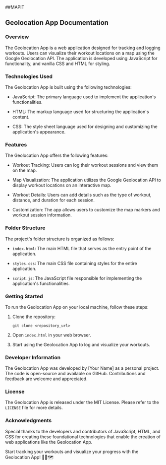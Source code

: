 ##MAPIT

## Geolocation App Documentation

### Overview
The Geolocation App is a web application designed for tracking and logging workouts. Users can visualize their workout locations on a map using the Google Geolocation API. The application is developed using JavaScript for functionality, and vanilla CSS and HTML for styling.

### Technologies Used
The Geolocation App is built using the following technologies:

- JavaScript: The primary language used to implement the application's functionalities.

- HTML: The markup language used for structuring the application's content.

- CSS: The style sheet language used for designing and customizing the application's appearance.

### Features
The Geolocation App offers the following features:

- Workout Tracking: Users can log their workout sessions and view them on the map.

- Map Visualization: The application utilizes the Google Geolocation API to display workout locations on an interactive map.

- Workout Details: Users can add details such as the type of workout, distance, and duration for each session.

- Customization: The app allows users to customize the map markers and workout session information.

### Folder Structure
The project's folder structure is organized as follows:

- `index.html`: The main HTML file that serves as the entry point of the application.

- `styles.css`: The main CSS file containing styles for the entire application.

- `script.js`: The JavaScript file responsible for implementing the application's functionalities.

### Getting Started
To run the Geolocation App on your local machine, follow these steps:

1. Clone the repository:
   ```
   git clone <repository_url>
   ```

2. Open `index.html` in your web browser.

3. Start using the Geolocation App to log and visualize your workouts.

### Developer Information
The Geolocation App was developed by [Your Name] as a personal project. The code is open-source and available on GitHub. Contributions and feedback are welcome and appreciated.

### License
The Geolocation App is released under the MIT License. Please refer to the `LICENSE` file for more details.

### Acknowledgments
Special thanks to the developers and contributors of JavaScript, HTML, and CSS for creating these foundational technologies that enable the creation of web applications like the Geolocation App.

Start tracking your workouts and visualize your progress with the Geolocation App! 🏃‍♂️🗺️
